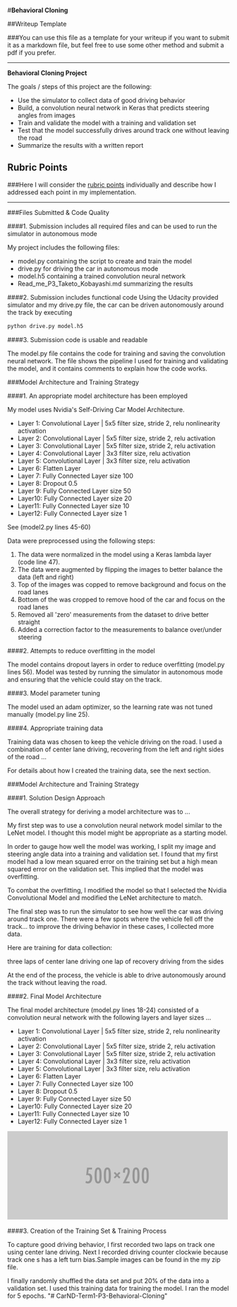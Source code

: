 #**Behavioral Cloning**

##Writeup Template

###You can use this file as a template for your writeup if you want to submit it as a markdown file, but feel free to use some other method and submit a pdf if you prefer.

---

**Behavioral Cloning Project**

The goals / steps of this project are the following:
* Use the simulator to collect data of good driving behavior
* Build, a convolution neural network in Keras that predicts steering angles from images
* Train and validate the model with a training and validation set
* Test that the model successfully drives around track one without leaving the road
* Summarize the results with a written report


[//]: # (Image References)

[image1]: ./examples/placeholder.png "Model Visualization"
[image2]: ./examples/placeholder.png "Grayscaling"
[image3]: ./examples/placeholder_small.png "Recovery Image"
[image4]: ./examples/placeholder_small.png "Recovery Image"
[image5]: ./examples/placeholder_small.png "Recovery Image"
[image6]: ./examples/placeholder_small.png "Normal Image"
[image7]: ./examples/placeholder_small.png "Flipped Image"

## Rubric Points
###Here I will consider the [rubric points](https://review.udacity.com/#!/rubrics/432/view) individually and describe how I addressed each point in my implementation.  

---
###Files Submitted & Code Quality

####1. Submission includes all required files and can be used to run the simulator in autonomous mode

My project includes the following files:
* model.py containing the script to create and train the model
* drive.py for driving the car in autonomous mode
* model.h5 containing a trained convolution neural network
* Read_me_P3_Taketo_Kobayashi.md summarizing the results

####2. Submission includes functional code
Using the Udacity provided simulator and my drive.py file, the car can be driven autonomously around the track by executing
```sh
python drive.py model.h5
```

####3. Submission code is usable and readable

The model.py file contains the code for training and saving the convolution neural network. The file shows the pipeline I used for training and validating the model, and it contains comments to explain how the code works.

###Model Architecture and Training Strategy

####1. An appropriate model architecture has been employed

My model uses Nvidia's Self-Driving Car Model Architecture.

* Layer 1: Convolutional Layer | 5x5 filter size, stride 2, relu nonlinearity activation
* Layer 2: Convolutional Layer | 5x5 filter size, stride 2, relu activation
* Layer 3: Convolutional Layer | 5x5 filter size, stride 2, relu activation
* Layer 4: Convolutional Layer | 3x3 filter size, relu activation
* Layer 5: Convolutional Layer | 3x3 filter size, relu activation
* Layer 6: Flatten Layer
* Layer 7: Fully Connected Layer size 100
* Layer 8: Dropout 0.5
* Layer 9: Fully Connected Layer size 50
* Layer10: Fully Connected Layer size 20
* Layer11: Fully Connected Layer size 10
* Layer12: Fully Connected Layer size 1

See (model2.py lines 45-60)


Data were preprocessed using the following steps:

1. The data were normalized in the model using a Keras lambda layer (code line 47).
2. The data were augmented by flipping the images to better balance the data (left and right)
3. Top of the images was copped to remove background and focus on the road lanes
4. Bottom of the was cropped to remove hood of the car and focus on the road lanes
5. Removed all 'zero' measurements from the dataset to drive better straight
6. Added a correction factor to the measurements to balance over/under steering

####2. Attempts to reduce overfitting in the model

The model contains dropout layers in order to reduce overfitting (model.py lines 56).
Model was tested by running the simulator in autonomous mode and ensuring that the vehicle could stay on the track.

####3. Model parameter tuning

The model used an adam optimizer, so the learning rate was not tuned manually (model.py line 25).

####4. Appropriate training data

Training data was chosen to keep the vehicle driving on the road. I used a combination of center lane driving, recovering from the left and right sides of the road ...

For details about how I created the training data, see the next section.

###Model Architecture and Training Strategy

####1. Solution Design Approach

The overall strategy for deriving a model architecture was to ...

My first step was to use a convolution neural network model similar to the LeNet model. I thought this model might be appropriate as a starting model.

In order to gauge how well the model was working, I split my image and steering angle data into a training and validation set. I found that my first model had a low mean squared error on the training set but a high mean squared error on the validation set. This implied that the model was overfitting.

To combat the overfitting, I modified the model so that I selected the Nvidia Convolutional Model and modified the LeNet architecture to match.

The final step was to run the simulator to see how well the car was driving around track one. There were a few spots where the vehicle fell off the track... to improve the driving behavior in these cases, I collected more data.

Here are training for data collection:

three laps of center lane driving
one lap of recovery driving from the sides

At the end of the process, the vehicle is able to drive autonomously around the track without leaving the road.

####2. Final Model Architecture

The final model architecture (model.py lines 18-24) consisted of a convolution neural network with the following layers and layer sizes ...
* Layer 1: Convolutional Layer | 5x5 filter size, stride 2, relu nonlinearity activation
* Layer 2: Convolutional Layer | 5x5 filter size, stride 2, relu activation
* Layer 3: Convolutional Layer | 5x5 filter size, stride 2, relu activation
* Layer 4: Convolutional Layer | 3x3 filter size, relu activation
* Layer 5: Convolutional Layer | 3x3 filter size, relu activation
* Layer 6: Flatten Layer
* Layer 7: Fully Connected Layer size 100
* Layer 8: Dropout 0.5
* Layer 9: Fully Connected Layer size 50
* Layer10: Fully Connected Layer size 20
* Layer11: Fully Connected Layer size 10
* Layer12: Fully Connected Layer size 1

![alt text][image1]

####3. Creation of the Training Set & Training Process

To capture good driving behavior, I first recorded two laps on track one using center lane driving. Next I recorded driving counter clockwie because track one s has a left turn bias.Sample images can be found in the my zip file.

I finally randomly shuffled the data set and put 20% of the data into a validation set.
I used this training data for training the model. I ran the model for 5 epochs.
"# CarND-Term1-P3-Behavioral-Cloning" 

